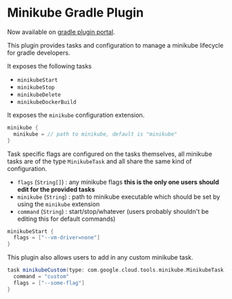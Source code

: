 Minikube Gradle Plugin
======================

Now available on [gradle plugin portal](https://plugins.gradle.org/plugin/com.google.cloud.tools.minikube).

This plugin provides tasks and configuration to manage a minikube lifecycle for gradle developers.

It exposes the following tasks
- `minikubeStart`
- `minikubeStop`
- `minikubeDelete`
- `minikubeDockerBuild`

It exposes the `minikube` configuration extension.

```groovy
minikube {
  minikube = // path to minikube, default is "minikube"
}
```

Task specific flags are configured on the tasks themselves, all minikube tasks are of the type `MinikubeTask` and all share the same kind of configuration.
- `flags` (`String[]`) : any minikube flags **this is the only one users should edit for the provided tasks**
- `minikube` (`String`) : path to minikube executable which should be set by using the `minikube` extension
- `command` (`String`) : start/stop/whatever (users probably shouldn't be editing this for default commands)

```groovy
minikubeStart {
  flags = ["--vm-driver=none"]
}
```

This plugin also allows users to add in any custom minikube task.

```groovy
task minikubeCustom(type: com.google.cloud.tools.minikube.MinikubeTask) {
  command = "custom"
  flags = ["--some-flag"]
}
```
